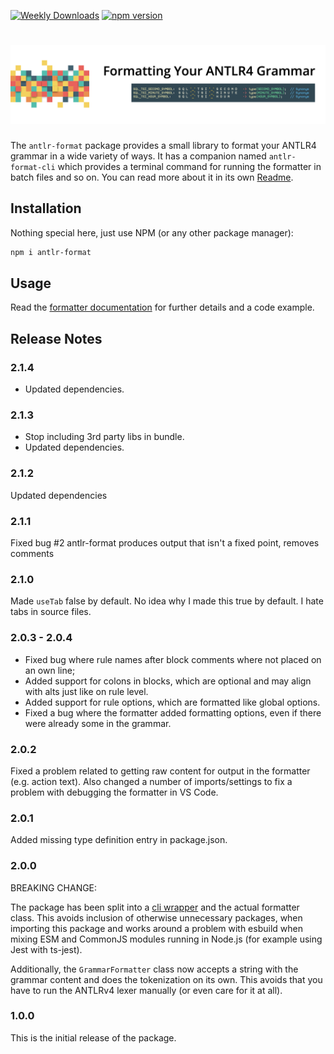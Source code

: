 [![Weekly Downloads](https://img.shields.io/npm/dw/antlr-format?style=for-the-badge&color=blue)](https://www.npmjs.com/package/antlr-format)
[![npm version](https://img.shields.io/npm/v/antlr-format?style=for-the-badge&color=yellow)](https://www.npmjs.com/package/antlr-format)

# <img src="https://raw.githubusercontent.com/mike-lischke/antlr-format/master/images/formatter-title.png" alt="antlr-format">

The `antlr-format` package provides a small library to format your ANTLR4 grammar in a wide variety of ways. It has a companion named `antlr-format-cli` which provides a terminal command for running the formatter in batch files and so on. You can read more about it in its own [Readme](cli/ReadMe.md).

## Installation

Nothing special here, just use NPM (or any other package manager):

```bash
npm i antlr-format
```

## Usage

Read the [formatter documentation](doc/formatting.md) for further details and a code example.

## Release Notes

### 2.1.4

- Updated dependencies.

### 2.1.3

- Stop including 3rd party libs in bundle.
- Updated dependencies.

### 2.1.2

Updated dependencies

### 2.1.1

Fixed bug #2 antlr-format produces output that isn't a fixed point, removes comments

### 2.1.0

Made `useTab` false by default. No idea why I made this true by default. I hate tabs in source files.

### 2.0.3 - 2.0.4

- Fixed bug where rule names after block comments where not placed on an own line;
- Added support for colons in blocks, which are optional and may align with alts just like on rule level.
- Added support for rule options, which are formatted like global options.
- Fixed a bug where the formatter added formatting options, even if there were already some in the grammar.

### 2.0.2

Fixed a problem related to getting raw content for output in the formatter (e.g. action text). Also changed a number of imports/settings to fix a problem with debugging the formatter in VS Code.

### 2.0.1

Added missing type definition entry in package.json.

### 2.0.0

BREAKING CHANGE:

The package has been split into a [cli wrapper](https://www.npmjs.com/package/antlr-format-cli) and the actual formatter class. This avoids inclusion of otherwise unnecessary packages, when importing this package and works around a problem with esbuild when mixing ESM and CommonJS modules running in Node.js (for example using Jest with ts-jest).

Additionally, the `GrammarFormatter` class now accepts a string with the grammar content and does the tokenization on its own. This avoids that you have to run the ANTLRv4 lexer manually (or even care for it at all).

### 1.0.0

This is the initial release of the package.

